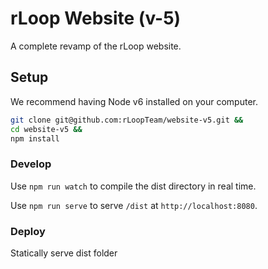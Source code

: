 # rLoop Website (v-5)

A complete revamp of the rLoop website. 

## Setup

We recommend having Node v6 installed on your computer.

```sh
git clone git@github.com:rLoopTeam/website-v5.git &&
cd website-v5 &&
npm install
```


### Develop

Use `npm run watch` to compile the dist directory in real time.

Use `npm run serve` to serve `/dist` at `http://localhost:8080`.


### Deploy

Statically serve dist folder
